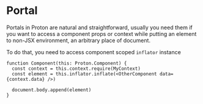 # Portal

Portals in Proton are natural and straightforward,
usually you need them if you want to access a component props or context
while putting an element to non-JSX environment, an arbitrary place of document.

To do that, you need to access component scoped `inflator` instance

```tsx
function Component(this: Proton.Component) {
  const context = this.context.require(MyContext)
  const element = this.inflator.inflate(<OtherComponent data={context.data} />)

  document.body.append(element)
}
```
